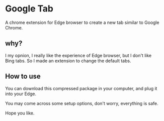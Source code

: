 # Google Tab

A chrome extension for Edge browser to create a new tab similar to Google Chrome.

## why?

I my opnion, I really like the experience of Edge browser, but I don't like Bing tabs. So I made an extension to change the default tabs.

## How to use

You can download this compressed package in your computer, and plug it into your Edge.

You may come across some setup options, don't worry, everything is safe.

Hope you like.
